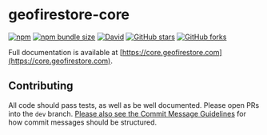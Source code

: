 # geofirestore-core

[![npm](https://img.shields.io/npm/v/geofirestore-core)](https://www.npmjs.com/package/geofirestore-core)
[![npm bundle size](https://img.shields.io/bundlephobia/minzip/geofirestore-core)](https://bundlephobia.com/result?p=geofirestore-core)
[![David](https://img.shields.io/david/michaelsolati/geofirestore-core)](https://david-dm.org/michaelsolati/geofirestore-core)
[![GitHub stars](https://img.shields.io/github/stars/MichaelSolati/geofirestore-core)](https://github.com/MichaelSolati/geofirestore-core/stargazers)
[![GitHub forks](https://img.shields.io/github/forks/MichaelSolati/geofirestore-core)](https://github.com/MichaelSolati/geofirestore-core/network/members)

Full documentation is available at [https://core.geofirestore.com](https://core.geofirestore.com).

## Contributing

All code should pass tests, as well as be well documented. Please open PRs into the `dev` branch. [Please also see the Commit Message Guidelines](CONTRIBUTING.md) for how commit messages should be structured.
